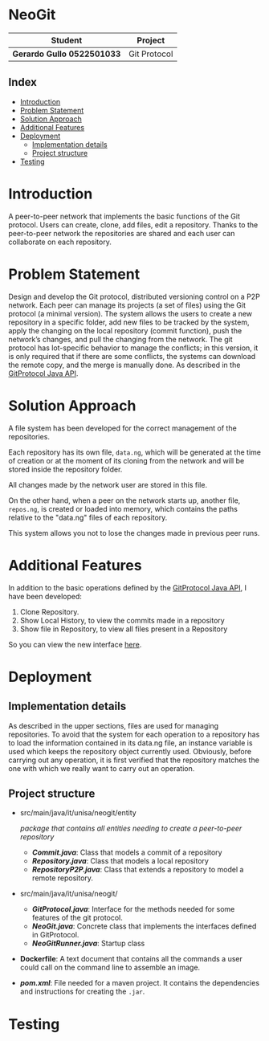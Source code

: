 # NeoGit 

|Student|Project|
|:---:|:---:|
|**Gerardo Gullo 0522501033** | Git Protocol|

## Index
<!--ts-->
* [Introduction](#Introduction)
* [Problem Statement](#Problem-Statement)
* [Solution Approach](#Solution-Approach)
* [Additional Features](#Additional-Features)
* [Deployment](#Deployment)
  * [Implementation details](#Implementation-details)
  * [Project structure](#Project-structure)
* [Testing](#Testing)

<!--te-->

Introduction
============
A peer-to-peer network that implements the basic functions of the Git protocol. Users can create, clone, add files, edit a repository.
Thanks to the peer-to-peer network the repositories are shared and each user can collaborate on each repository.

Problem Statement
================
Design and develop the Git protocol, distributed versioning control on a P2P network.
Each peer can manage its projects (a set of files) using the Git protocol (a minimal version). 
The system allows the users to create a new repository in a specific folder, add new files to be tracked by the system, 
apply the changing on the local repository (commit function), push the network’s changes, and pull the changing from the network.
The git protocol has lot-specific behavior to manage the conflicts; in this version, it is only required that if there are some conflicts,
the systems can download the remote copy, and the merge is manually done. 
As described in the [GitProtocol Java API](https://github.com/spagnuolocarmine/distributedsystems-unisa/blob/master/homework/GitProtocol.java).

Solution Approach
=================
A file system has been developed for the correct management of the repositories.

Each repository has its own file, `data.ng`, which will be generated at the time of creation or at the moment of its cloning from the network and will be stored inside the
repository folder.

All changes made by the network user are stored in this file.

On the other hand, when a peer on the network starts up, another file, `repos.ng`, is created or loaded into memory, which contains the paths relative to the "data.ng" files of each repository.

This system allows you not to lose the changes made in previous peer runs.

Additional Features
=============
In addition to the basic operations defined by the [GitProtocol Java API](https://github.com/spagnuolocarmine/distributedsystems-unisa/blob/master/homework/GitProtocol.java), I have been developed:

1. Clone Repository.
2. Show Local History, to view the commits made in a repository
3. Show file in Repository, to view all files present in a Repository

So you can view the new interface [here](./src/main/java/it/unisa/neogit/GitProtocol.java).

Deployment
========
Implementation details
--------------------
As described in the upper sections, files are used for managing repositories. To avoid that the system for each operation to a repository has to load the information contained in its data.ng file, an instance variable is used which keeps the repository object currently used. Obviously, before carrying out any operation, it is first verified that the repository matches the one with which we really want to carry out an operation.

Project structure
---------------

- src/main/java/it/unisa/neogit/entity
  
  *package that contains all entities needing to create a peer-to-peer repository*

  - _**Commit.java**_: Class that models a commit of a repository
  - _**Repository.java**_: Class that models a local repository
  - _**RepositoryP2P.java**_: Class that extends a repository to model a remote repository.
- src/main/java/it/unisa/neogit/
  - _**GitProtocol.java**_: Interface for the methods needed for some features of the git protocol.
  - _**NeoGit.java**_: Concrete class that implements the interfaces defined in GitProtocol.
  - _**NeoGitRunner.java**_: Startup class

- **Dockerfile**: A text document that contains all the commands a user could call on the command line to assemble an image.
- _**pom.xml**_: File needed for a maven project. It contains the dependencies and instructions for creating the `.jar`.

Testing
======
